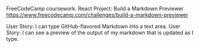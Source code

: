 FreeCodeCamp coursework. React Project: Build a Markdown Previewer
https://www.freecodecamp.com/challenges/build-a-markdown-previewer

User Story: I can type GitHub-flavored Markdown into a text area.
User Story: I can see a preview of the output of my markdown that is updated as I type.